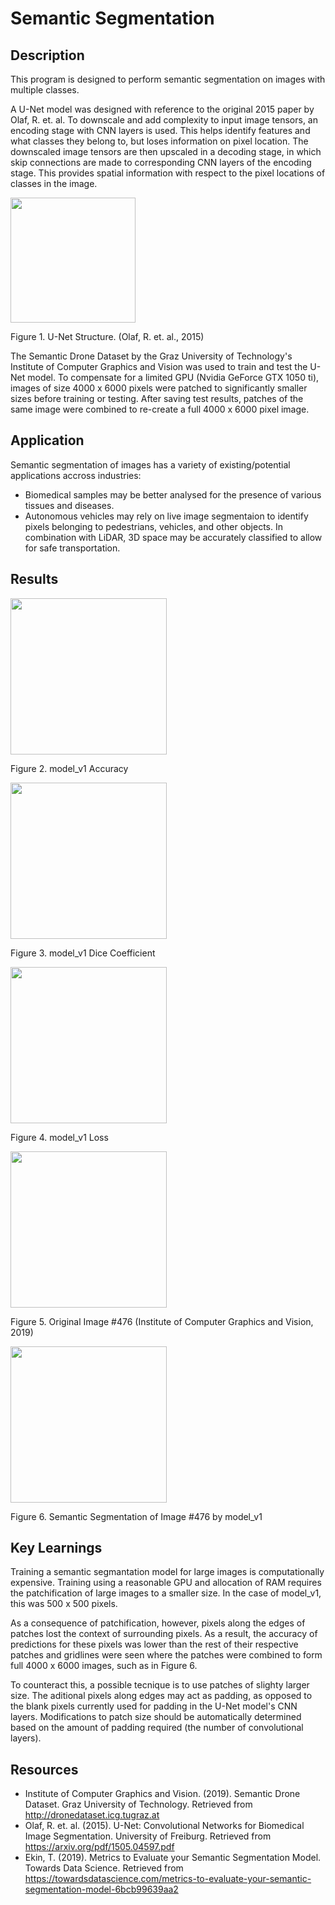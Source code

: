 # Semantic Segmentation

## Description

This program is designed to perform semantic segmentation on images with multiple classes. 

A U-Net model was designed with reference to the original 2015 paper by Olaf, R. et. al. To downscale and add complexity to input image tensors, an encoding stage with CNN layers is used. This helps identify features and what classes they belong to, but loses information on pixel location. The downscaled image tensors are then upscaled in a decoding stage, in which skip connections are made to corresponding CNN layers of the encoding stage. This provides spatial information with respect to the pixel locations of classes in the image.

<image src="README_assets/UNET_structure.png" width="200">

Figure 1. U-Net Structure. (Olaf, R. et. al., 2015)

The Semantic Drone Dataset by the Graz University of Technology's Institute of Computer Graphics and Vision was used to train and test the U-Net model. To compensate for a limited GPU (Nvidia GeForce GTX 1050 ti), images of size 4000 x 6000 pixels were patched to significantly smaller sizes before training or testing. After saving test results, patches of the same image were combined to re-create a full 4000 x 6000 pixel image.

## Application

Semantic segmentation of images has a variety of existing/potential applications accross industries:
- Biomedical samples may be better analysed for the presence of various tissues and diseases.
- Autonomous vehicles may rely on live image segmentaion to identify pixels belonging to pedestrians, vehicles, and other objects. In combination with LiDAR, 3D space may be accurately classified to allow for safe transportation.

## Results

<image src="README_assets/model_v1_accuracy.png" width="250">

Figure 2. model_v1 Accuracy

<image src="README_assets/model_v1_dice_coeff.png" width="250">

Figure 3. model_v1 Dice Coefficient

<image src="README_assets/model_v1_loss.png" width="250">

Figure 4. model_v1 Loss

<image src="README_assets/476.jpg" width="250">

Figure 5. Original Image #476 (Institute of Computer Graphics and Vision, 2019)

<image src="README_assets/model_v1_476.png" width="250">

Figure 6. Semantic Segmentation of Image #476 by model_v1

## Key Learnings

Training a semantic segmantation model for large images is computationally expensive. Training using a reasonable GPU and allocation of RAM requires the patchification of large images to a smaller size. In the case of model_v1, this was 500 x 500 pixels.

As a consequence of patchification, however, pixels along the edges of patches lost the context of surrounding pixels. As a result, the accuracy of predictions for these pixels was lower than the rest of their respective patches and gridlines were seen where the patches were combined to form full 4000 x 6000 images, such as in Figure 6. 

To counteract this, a possible tecnique is to use patches of slighty larger size. The aditional pixels along edges may act as padding, as opposed to the blank pixels currently used for padding in the U-Net model's CNN layers. Modifications to patch size should be automatically determined based on the amount of padding required (the number of convolutional layers).

## Resources

- Institute of Computer Graphics and Vision. (2019). Semantic Drone Dataset. Graz University of Technology. Retrieved from http://dronedataset.icg.tugraz.at
- Olaf, R. et. al. (2015). U-Net: Convolutional Networks for Biomedical Image Segmentation. University of Freiburg. Retrieved from https://arxiv.org/pdf/1505.04597.pdf
- Ekin, T. (2019). Metrics to Evaluate your Semantic Segmentation Model. Towards Data Science. Retrieved from https://towardsdatascience.com/metrics-to-evaluate-your-semantic-segmentation-model-6bcb99639aa2